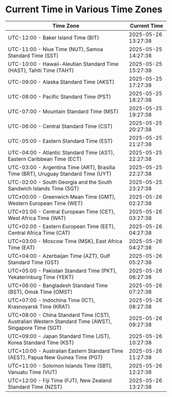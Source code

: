 # Current Time in Various Time Zones

| Time Zone | Current Time |
|-----------|--------------|
| UTC-12:00 - Baker Island Time (BIT) | 2025-05-26 13:27:38 |
| UTC-11:00 - Niue Time (NUT), Samoa Standard Time (SST) | 2025-05-25 14:27:38 |
| UTC-10:00 - Hawaii-Aleutian Standard Time (HAST), Tahiti Time (TAHT) | 2025-05-25 15:27:38 |
| UTC-09:00 - Alaska Standard Time (AKST) | 2025-05-25 17:27:38 |
| UTC-08:00 - Pacific Standard Time (PST) | 2025-05-25 18:27:38 |
| UTC-07:00 - Mountain Standard Time (MST) | 2025-05-25 19:27:38 |
| UTC-06:00 - Central Standard Time (CST) | 2025-05-25 20:27:38 |
| UTC-05:00 - Eastern Standard Time (EST) | 2025-05-25 21:27:38 |
| UTC-04:00 - Atlantic Standard Time (AST), Eastern Caribbean Time (ECT) | 2025-05-25 22:27:38 |
| UTC-03:00 - Argentina Time (ART), Brasília Time (BRT), Uruguay Standard Time (UYT) | 2025-05-25 22:27:38 |
| UTC-02:00 - South Georgia and the South Sandwich Islands Time (SGT) | 2025-05-25 23:27:38 |
| UTC±00:00 - Greenwich Mean Time (GMT), Western European Time (WET) | 2025-05-26 02:27:38 |
| UTC+01:00 - Central European Time (CET), West Africa Time (WAT) | 2025-05-26 03:27:38 |
| UTC+02:00 - Eastern European Time (EET), Central Africa Time (CAT) | 2025-05-26 04:27:38 |
| UTC+03:00 - Moscow Time (MSK), East Africa Time (EAT) | 2025-05-26 04:27:38 |
| UTC+04:00 - Azerbaijan Time (AZT), Gulf Standard Time (GST) | 2025-05-26 05:27:38 |
| UTC+05:00 - Pakistan Standard Time (PKT), Yekaterinburg Time (YEKT) | 2025-05-26 06:27:38 |
| UTC+06:00 - Bangladesh Standard Time (BST), Omsk Time (OMST) | 2025-05-26 07:27:38 |
| UTC+07:00 - Indochina Time (ICT), Krasnoyarsk Time (KRAT) | 2025-05-26 08:27:38 |
| UTC+08:00 - China Standard Time (CST), Australian Western Standard Time (AWST), Singapore Time (SGT) | 2025-05-26 09:27:38 |
| UTC+09:00 - Japan Standard Time (JST), Korea Standard Time (KST) | 2025-05-26 10:27:38 |
| UTC+10:00 - Australian Eastern Standard Time (AEST), Papua New Guinea Time (PGT) | 2025-05-26 11:27:38 |
| UTC+11:00 - Solomon Islands Time (SBT), Vanuatu Time (VUT) | 2025-05-26 12:27:38 |
| UTC+12:00 - Fiji Time (FJT), New Zealand Standard Time (NZST) | 2025-05-26 13:27:38 |
